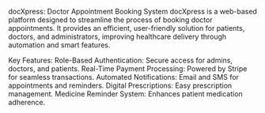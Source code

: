 docXpress: Doctor Appointment Booking System
docXpress is a web-based platform designed to streamline the process of booking doctor appointments. It provides an efficient, user-friendly solution for patients, doctors, and administrators, improving healthcare delivery through automation and smart features.

Key Features:
Role-Based Authentication: Secure access for admins, doctors, and patients.
Real-Time Payment Processing: Powered by Stripe for seamless transactions.
Automated Notifications: Email and SMS for appointments and reminders.
Digital Prescriptions: Easy prescription management.
Medicine Reminder System: Enhances patient medication adherence.
